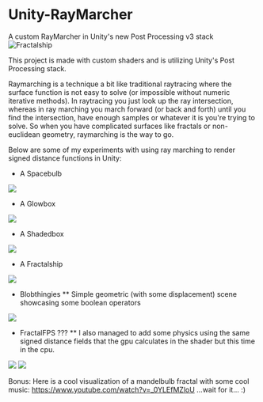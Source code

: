 # Unity-RayMarcher
 A custom RayMarcher in Unity's new Post Processing v3 stack
 ![Fractalship](https://i.imgur.com/n6mEKTM.png)
 
 This project is made with custom shaders and is utilizing Unity's Post Processing stack.
 
 Raymarching is a technique a bit like traditional raytracing where the surface function is not easy to solve (or impossible without numeric iterative methods). In raytracing you   just look up the ray intersection, whereas in ray marching you march forward (or back and forth) until you find the intersection, have enough samples or whatever it is you're trying to solve. So when you have complicated surfaces like fractals or non-euclidean geometry, raymarching is the way to go.
 
Below are some of my experiments with using ray marching to render signed distance functions in Unity:

 - A Spacebulb
 <img src="/projectGIFS/ezgif-2-237dc5daaf3b.gif?raw=true">
 
 - A Glowbox
  <img src="/projectGIFS/ezgif-2-2e093dd2b6d4.gif?raw=true">
 
 - A Shadedbox
  <img src="/projectGIFS/ezgif-2-c74e57deeb1f.gif?raw=true">
 
 - A Fractalship
  <img src="/projectGIFS/ezgif-2-a169b1d8c624.gif?raw=true">
 
 - Blobthingies
 ** Simple geometric (with some displacement) scene showcasing some boolean operators
  <img src="/projectGIFS/ezgif-6-301bcffb1209.gif?raw=true">
 
 
 - FractalFPS ???
 ** I also managed to add some physics using the same signed distance fields that the gpu calculates in the shader but this time in the cpu.
  <img src="/projectGIFS/ezgif-3-6915a234aa2a.gif?raw=true">
  <img src="/projectGIFS/ezgif-3-ee71b35e15a7.gif?raw=true">
 
 Bonus: Here is a cool visualization of a mandelbulb fractal with some cool music: https://www.youtube.com/watch?v=_0YLEfMZloU ...wait for it... :)
 
